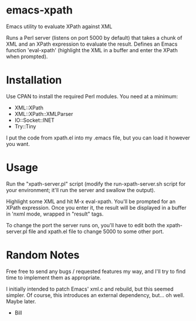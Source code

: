 emacs-xpath
===========

Emacs utility to evaluate XPath against XML

Runs a Perl server (listens on port 5000 by default) that takes a chunk of XML and an XPath expression to evaluate the result.  Defines an Emacs function 'eval-xpath' (highlight the XML in a buffer and enter the XPath when prompted).

Installation
============

Use CPAN to install the required Perl modules.  You need at a minimum:

- XML::XPath
- XML::XPath::XMLParser
- IO::Socket::INET
- Try::Tiny

I put the code from xpath.el into my .emacs file, but you can load it however you want.

Usage
=====

Run the "xpath-server.pl" script (modify the run-xpath-server.sh script for your environment; it'll run the server and swallow the output).

Highlight some XML and hit M-x eval-xpath.  You'll be prompted for an XPath expression.  Once you enter it, the result will be displayed in a buffer in 'nxml mode, wrapped in "result" tags.

To change the port the server runs on, you'll have to edit both the xpath-server.pl file and xpath.el file to change 5000 to some other port.

Random Notes
============

Free free to send any bugs / requested features my way, and I'll try to find time to implement them as appropriate.

I initially intended to patch Emacs' xml.c and rebuild, but this seemed simpler.  Of course, this introduces an external dependency, but... oh well.  Maybe later.

- Bill 

